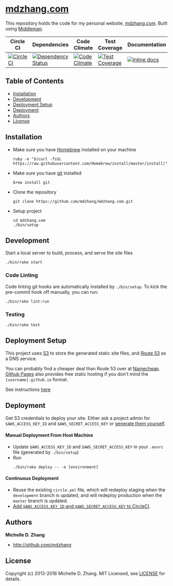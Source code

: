 # [mdzhang.com](http://mdzhang.com)

This repository holds the code for my personal website, [mdzhang.com](http://mdzhang.com). Built using [Middleman](https://middlemanapp.com).

| Circle CI | Dependencies | Code Climate | Test Coverage | Documentation | License |
| --------- | ------------ | ------------ | ------------- | ------------- | ------- |
| [![CircleCI](https://circleci.com/gh/mdzhang/mdzhang.com.svg?style=svg)](https://circleci.com/gh/mdzhang/mdzhang.com) | [![Dependency Status](https://gemnasium.com/badges/github.com/mdzhang/mdzhang.com.svg)](https://gemnasium.com/github.com/mdzhang/mdzhang.com) | [![Code Climate](https://codeclimate.com/github/mdzhang/mdzhang.com/badges/gpa.svg)](https://codeclimate.com/github/mdzhang/mdzhang.com) | [![Test Coverage](https://codeclimate.com/github/mdzhang/mdzhang.com/badges/coverage.svg)](https://codeclimate.com/github/mdzhang/mdzhang.com/coverage) | [![Inline docs](http://inch-ci.org/github/mdzhang/mdzhang.com.svg?branch=development)](http://inch-ci.org/github/mdzhang/mdzhang.com) | [![license](https://img.shields.io/github/license/mashape/apistatus.svg?maxAge=2592000)]() |

## Table of Contents

* [Installation](#installation)
* [Development](#development)
* [Deployment Setup](#deployment-setup)
* [Deployment](#deployment)
* [Authors](#authors)
* [License](#license)

## Installation

* Make sure you have [Homebrew](http://brew.sh/) installed on your machine
    ```
    ruby -e "$(curl -fsSL https://raw.githubusercontent.com/Homebrew/install/master/install)"
    ```

* Make sure you have [git](https://git-scm.com/) installed
    ```
    brew install git
    ```

* Clone the repository
    ```
    git clone https://github.com/mdzhang/mdzhang.com.git
    ```

* Setup project
    ```
    cd mdzhang.com
    ./bin/setup
    ```

## Development

Start a local server to build, process, and serve the site files

```
./bin/rake start
```

### Code Linting

Code linting git hooks are automatically installed by `./bin/setup`. To kick the pre-commit hook off manually, you can run:

```
./bin/rake lint:run
```

### Testing

```
./bin/rake test
```

## Deployment Setup

This project uses [S3](https://aws.amazon.com/s3/) to store the generated static site files, and [Route 53](https://aws.amazon.com/route53/) as a DNS service.

You can probably find a cheaper deal than Route 53 over at [Namecheap](https://www.namecheap.com). [Github Pages](https://pages.github.com/) also provides free static hosting if you don't mind the `[username].github.io` format.

See instructions [here](http://docs.aws.amazon.com/AmazonS3/latest/dev/website-hosting-custom-domain-walkthrough.html)

## Deployment

Get S3 credentials to deploy your site. Either ask a project admin for `$AWS_ACCESS_KEY_ID` and `$AWS_SECRET_ACCESS_KEY` or [generate them yourself](http://docs.aws.amazon.com/IAM/latest/UserGuide/id_credentials_access-keys.html#Using_CreateAccessKey).

#### Manual Deployment From Host Machine

* Update `$AWS_ACCESS_KEY_ID` and `$AWS_SECRET_ACCESS_KEY` in your `.envrc` file (generated by `./bin/setup`)
* Run
    ```
    ./bin/rake deploy -- -e [environment]
    ```

#### Continuous Deployment

* Reuse the existing `circle.yml` file, which will redeploy staging when the `development` branch is updated, and will redeploy production when the `master` branch is updated.
* [Add `$AWS_ACCESS_KEY_ID` and `$AWS_SECRET_ACCESS_KEY` to CircleCI](https://circleci.com/docs/environment-variables/#setting-environment-variables-for-all-commands-without-adding-them-to-git
).

## Authors

**Michelle D. Zhang**

  * <http://github.com/mdzhang>

## License

Copyright (c) 2013-2016 Michelle D. Zhang. MIT Licensed, see [LICENSE](LICENSE.md) for details.